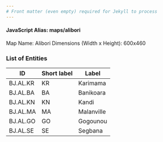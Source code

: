 ```yaml
---
# Front matter (even empty) required for Jekyll to process
---
```


#### JavaScript Alias: maps/alibori

Map Name: Alibori
Dimensions (Width x Height): 600x460

### List of Entities

ID | Short label | Label
---|---|---|
BJ.AL.KR|KR|Karimama
BJ.AL.BA|BA|Banikoara
BJ.AL.KN|KN|Kandi
BJ.AL.MA|MA|Malanville
BJ.AL.GO|GO|Gogounou
BJ.AL.SE|SE|Segbana
